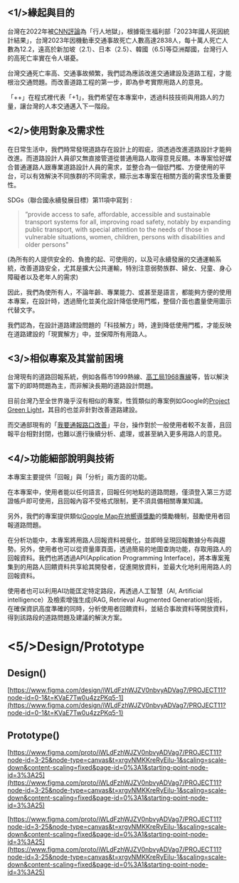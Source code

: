 ## <1/>緣起與目的

台灣在2022年被[CNN評論](https://edition.cnn.com/travel/article/taiwan-traffic-war-tourism-intl-hnk/index.html)為「行人地獄」，根據衛生福利部「2023年國人死因統計結果」，台灣2023年因機動車交通事故死亡人數高達2838人，每十萬人死亡人數為12.2，遠高於新加坡（2.1）、日本（2.5）、韓國（6.5)等亞洲鄰國，台灣行人的高死亡率實在令人堪憂。

台灣交通死亡率高、交通事故頻繁，我們認為應該改進交通建設及道路工程，才能根治交通問題。而改善道路工程的第一步，即為參考實際用路人的意見。

「++」在程式裡代表「+1」，我們希望在本專案中，透過科技技術與用路人的力量，讓台灣的人本交通邁入下一階段。

## <2/>使用對象及需求性

在日常生活中，我們時常發現道路存在設計上的瑕疵，須透過改進道路設計才能夠改進。而道路設計人員卻又無直接管道從普通用路人取得意見反饋。本專案恰好媒合普通運路人跟專業道路設計人員的需求，並整合為一個低門檻、方便使用的平台，可以有效解決不同族群的不同需求，顯示出本專案在相關方面的需求性及重要性。

SDGs（聯合國永續發展目標）第11項中寫到 : 

> ”provide access to safe, affordable, accessible and sustainable transport systems for all, improving road safety, notably by expanding public transport, with special attention to the needs of those in vulnerable situations, women, children, persons with disabilities and older persons"
> 

(為所有的人提供安全的、負擔的起、可使用的，以及可永續發展的交通運輸系統，改善道路安全，尤其是擴大公共運輸，特別注意弱勢族群、婦女、兒童、身心障礙者以及老年人的需求)

因此，我們為使所有人，不論年齡、專業能力、或甚至是語言，都能夠方便的使用本專案，在設計時，透過簡化並美化設計降低使用門檻，整個介面也盡量使用圖示代替文字。

我們認為，在設計道路建設問題的「科技解方」時，達到降低使用門檻，才能反映在道路建設的「現實解方」中，並保障所有用路人。

## <3/>相似專案及其當前困境

台灣現有的道路回報系統，例如各縣市1999熱線、[高工局1968專線](https://1968.freeway.gov.tw/)等，皆以解決當下的即時問題為主，而非解決長期的道路設計問題。

目前台灣乃至全世界幾乎沒有相似的專案，性質類似的專案例如Google的[Project Green Light](https://sites.research.google/greenlight/)，其目的也並非針對改善道路建設。

而交通部現有的「[我要通報路口改善](https://road-inform.motc.gov.tw/)」平台，操作對於一般使用者較不友善，且回報平台相對封閉，也難以進行後續分析、處理，或甚至納入更多用路人的意見。

## <4/>功能細部說明與技術

本專案主要提供「回報」與「分析」兩方面的功能。

在本專案中，使用者能以任何語言，回報任何地點的道路問題，僅須登入第三方認證帳戶即可使用，且回報內容不受格式限制，更不須具備相關專業知識。

另外，我們的專案提供類似[Google Map在地嚮導獎勵](https://support.google.com/maps/answer/6225851?hl=en&co=GENIE.Platform%3DAndroid)的獎勵機制，鼓勵使用者回報道路問題。

在分析功能中，本專案將用路人回報資料視覺化，並即時呈現回報數據分布與趨勢。另外，使用者也可以從資量庫頁面，透過簡易的地圖查詢功能，存取用路人的回報資料。我們也將透過API(Application Programming Interface)，將本專案蒐集到的用路人回饋資料共享給其開發者，促進開放資料，並最大化地利用用路人的回報資料。

使用者也可以利用AI功能匡定特定路段，再透過人工智慧（AI, Artificial intelligence）及檢索增強生成(RAG, Retrieval Augmented Generation)技術，在確保資訊高度準確的同時，分析使用者回饋資料，並結合事故資料等開放資料，得到該路段的道路問題及建議的解決方案。

# <5/>Design/Prototype

## Design()

[https://www.figma.com/design/iWLdFzhWJZV0nbvyADVag7/PROJECT11?node-id=0-1&t=KVaE7Tw0u4zzPKq5-1](https://www.figma.com/design/iWLdFzhWJZV0nbvyADVag7/PROJECT11?node-id=0-1&t=KVaE7Tw0u4zzPKq5-1)

## Prototype()

[https://www.figma.com/proto/iWLdFzhWJZV0nbvyADVag7/PROJECT11?node-id=3-25&node-type=canvas&t=xrgvNMKKreRyEilu-1&scaling=scale-down&content-scaling=fixed&page-id=0%3A1&starting-point-node-id=3%3A25](https://www.figma.com/proto/iWLdFzhWJZV0nbvyADVag7/PROJECT11?node-id=3-25&node-type=canvas&t=xrgvNMKKreRyEilu-1&scaling=scale-down&content-scaling=fixed&page-id=0%3A1&starting-point-node-id=3%3A25)

[https://www.figma.com/proto/iWLdFzhWJZV0nbvyADVag7/PROJECT11?node-id=3-25&node-type=canvas&t=xrgvNMKKreRyEilu-1&scaling=scale-down&content-scaling=fixed&page-id=0%3A1&starting-point-node-id=3%3A25](https://www.figma.com/proto/iWLdFzhWJZV0nbvyADVag7/PROJECT11?node-id=3-25&node-type=canvas&t=xrgvNMKKreRyEilu-1&scaling=scale-down&content-scaling=fixed&page-id=0%3A1&starting-point-node-id=3%3A25)
